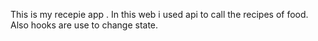 This is my recepie app .
In this web i used api to call the recipes of food.
Also hooks are use to change state.